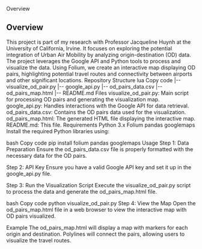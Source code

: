 Overview
## Overview

This project is part of my research with Professor Jacqueline Huynh at the University of California, Irvine. It focuses on exploring the potential integration of Urban Air Mobility by analyzing origin-destination (OD) data. The project leverages the Google API and Python tools to process and visualize the data. Using Folium, we create an interactive map displaying OD pairs, highlighting potential travel routes and connectivity between airports and other significant locations.
Repository Structure
lua
Copy code
|-- visualize_od_pair.py
|-- google_api.py
|-- od_pairs_data.csv
|-- od_pairs_map.html
|-- README.md
Files
visualize_od_pair.py: Main script for processing OD pairs and generating the visualization map.
google_api.py: Handles interactions with the Google API for data retrieval.
od_pairs_data.csv: Contains the OD pairs data used for the visualization.
od_pairs_map.html: The generated HTML file displaying the interactive map.
README.md: This file.
Requirements
Python 3.x
Folium
pandas
googlemaps
Install the required Python libraries using:

bash
Copy code
pip install folium pandas googlemaps
Usage
Step 1: Data Preparation
Ensure the od_pairs_data.csv file is properly formatted with the necessary data for the OD pairs.

Step 2: API Key
Ensure you have a valid Google API key and set it up in the google_api.py file.

Step 3: Run the Visualization Script
Execute the visualize_od_pair.py script to process the data and generate the od_pairs_map.html file.

bash
Copy code
python visualize_od_pair.py
Step 4: View the Map
Open the od_pairs_map.html file in a web browser to view the interactive map with OD pairs visualized.

Example
The od_pairs_map.html will display a map with markers for each origin and destination. Polylines will connect the pairs, allowing users to visualize the travel routes.
